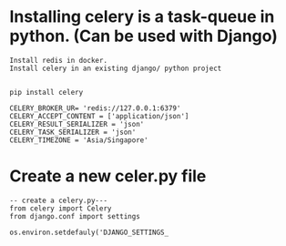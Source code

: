 # Installing celery is a task-queue in python. (Can be used with Django)
```
Install redis in docker. 
Install celery in an existing django/ python project


pip install celery

CELERY_BROKER_UR= 'redis://127.0.0.1:6379'
CELERY_ACCEPT_CONTENT = ['application/json']
CELERY_RESULT_SERIALIZER = 'json'
CELERY_TASK_SERIALIZER = 'json'
CELERY_TIMEZONE = 'Asia/Singapore' 
```

# Create a new celer.py file
```
-- create a celery.py---
from celery import Celery
from django.conf import settings

os.environ.setdefauly('DJANGO_SETTINGS_
```
